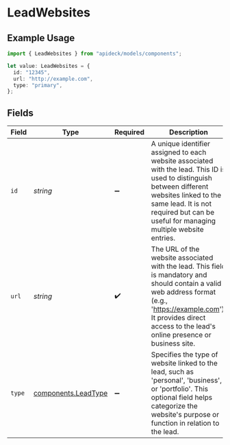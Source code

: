# LeadWebsites

## Example Usage

```typescript
import { LeadWebsites } from "apideck/models/components";

let value: LeadWebsites = {
  id: "12345",
  url: "http://example.com",
  type: "primary",
};
```

## Fields

| Field                                                                                                                                                                                                                                 | Type                                                                                                                                                                                                                                  | Required                                                                                                                                                                                                                              | Description                                                                                                                                                                                                                           | Example                                                                                                                                                                                                                               |
| ------------------------------------------------------------------------------------------------------------------------------------------------------------------------------------------------------------------------------------- | ------------------------------------------------------------------------------------------------------------------------------------------------------------------------------------------------------------------------------------- | ------------------------------------------------------------------------------------------------------------------------------------------------------------------------------------------------------------------------------------- | ------------------------------------------------------------------------------------------------------------------------------------------------------------------------------------------------------------------------------------- | ------------------------------------------------------------------------------------------------------------------------------------------------------------------------------------------------------------------------------------- |
| `id`                                                                                                                                                                                                                                  | *string*                                                                                                                                                                                                                              | :heavy_minus_sign:                                                                                                                                                                                                                    | A unique identifier assigned to each website associated with the lead. This ID is used to distinguish between different websites linked to the same lead. It is not required but can be useful for managing multiple website entries. | 12345                                                                                                                                                                                                                                 |
| `url`                                                                                                                                                                                                                                 | *string*                                                                                                                                                                                                                              | :heavy_check_mark:                                                                                                                                                                                                                    | The URL of the website associated with the lead. This field is mandatory and should contain a valid web address format (e.g., 'https://example.com'). It provides direct access to the lead's online presence or business site.       | http://example.com                                                                                                                                                                                                                    |
| `type`                                                                                                                                                                                                                                | [components.LeadType](../../models/components/leadtype.md)                                                                                                                                                                            | :heavy_minus_sign:                                                                                                                                                                                                                    | Specifies the type of website linked to the lead, such as 'personal', 'business', or 'portfolio'. This optional field helps categorize the website's purpose or function in relation to the lead.                                     | primary                                                                                                                                                                                                                               |